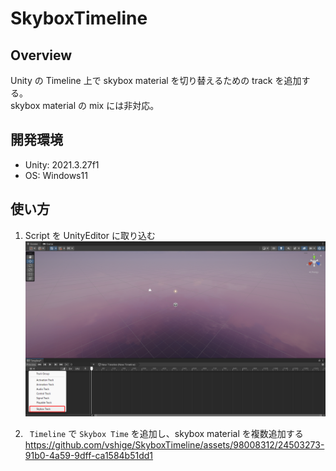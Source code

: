 # SkyboxTimeline

## Overview

Unity の Timeline 上で skybox material を切り替えるための track を追加する。  
skybox material の mix には非対応。

## 開発環境

-   Unity: 2021.3.27f1
-   OS: Windows11

## 使い方

1. Script を UnityEditor に取り込む
   ![](./images/1.png)

2. ` Timeline` で `Skybox Time` を追加し、skybox material を複数追加する
https://github.com/vshige/SkyboxTimeline/assets/98008312/24503273-91b0-4a59-9dff-ca1584b51dd1

